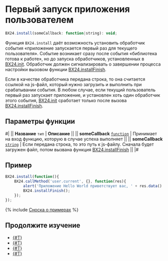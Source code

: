 # Первый запуск приложения пользователем

```js
BX24.install(someCallback: function|string): void;
```

Функция `BX24.install` даёт возможность установить обработчик события «приложение запускается первый раз для текущего пользователя». Событие возникает сразу после события «библиотека готова к работе», но до запуска обработчиков, установленных в [BX24.init](./bx24-init.md). Обработчик должен сигнализировать о завершении процесса настройки вызовом функции [BX24.installFinish](./bx24-install-finish.md).

Если в качестве обработчика передана строка, то она считается ссылкой на js-файл, который нужно загрузить и выполнить при срабатывании события. В любом случае, если текущий пользователь первый раз запускает приложение, и установлен хоть один обработчик этого события, [BX24.init](./bx24-init.md) сработает только после вызова [BX24.installFinish](./bx24-install-finish.md).

## Параметры функции

#|
|| **Название**
`тип` | **Описание** ||
|| **someCallback**
[`function`](../../data-types.md) | Принимает на вход функцию, которую в случае успеха выполняет ||
|| **someCallback**
[`string`](../../data-types.md)  | Если передана строка, то это путь к js-файлу. Сначала будет загружен файл, потом вызвана функция [BX24.installFinish](./bx24-install-finish.md) ||
|#


## Пример

```js
BX24.install(function(){
    BX24.callMethod('user.current', {}, function(res){
        alert('Приложение Hello World приветствует вас, ' + res.data().NAME + '!');
        BX24.installFinish();
    });
});
```

{% include [Сноска о примерах](../../../_includes/examples.md) %}

## Продолжите изучение

- [{#T}](./bx24-init.md)
- [{#T}](./bx24-install-finish.md)
- [{#T}](./bx24-get-auth.md)
- [{#T}](./bx24-refresh-auth.md)